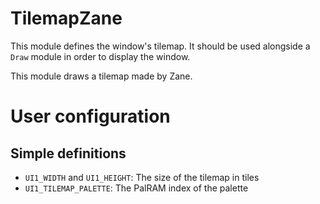
# TilemapZane

This module defines the window's tilemap. It should be used alongside a `Draw` module in order to display the window.

This module draws a tilemap made by Zane.

# User configuration

## Simple definitions

  * `UI1_WIDTH` and `UI1_HEIGHT`: The size of the tilemap in tiles
  * `UI1_TILEMAP_PALETTE`: The PalRAM index of the palette
